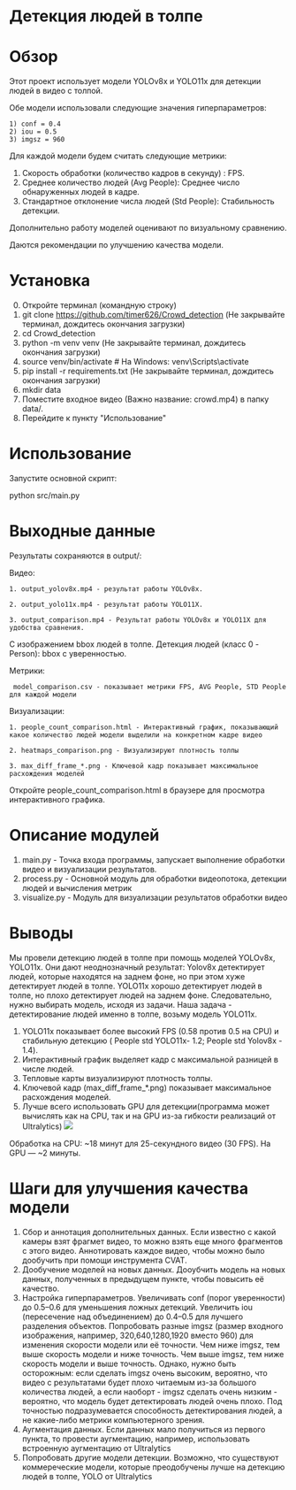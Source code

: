# Детекция людей в толпе

# Обзор
Этот проект использует модели YOLOv8x и YOLO11x для детекции людей в видео с толпой. 

Обе модели использовали следующие значения гиперпараметров: 

    1) conf = 0.4
    2) iou = 0.5 
    3) imgsz = 960

Для каждой модели будем считать следующие метрики:
1. Скорость обработки (количество кадров в секунду) : FPS.
2. Среднее количество людей (Avg People): Среднее число обнаруженных людей в кадре.
3. Стандартное отклонение числа людей (Std People): Стабильность детекции.

Дополнительно работу моделей оценивают по визуальному сравнению.

Даются рекомендации по улучшению качества модели.

# Установка

0. Откройте терминал (командную строку)
1. git clone https://github.com/timer626/Crowd_detection
(Не закрывайте терминал, дождитесь окончания загрузки)
2. cd Crowd_detection
3. python -m venv venv
(Не закрывайте терминал, дождитесь окончания загрузки)
4. source venv/bin/activate  # На Windows: venv\Scripts\activate
5. pip install -r requirements.txt
(Не закрывайте терминал, дождитесь окончания загрузки)
6. mkdir data
7. Поместите входное видео (Важно название: crowd.mp4) в папку data/.
8. Перейдите к пункту "Использование"

# Использование
Запустите основной скрипт:

python src/main.py

# Выходные данные

Результаты сохраняются в output/:

Видео: 

    1. output_yolov8x.mp4 - результат работы YOLOv8x.

    2. output_yolo11x.mp4 - результат работы YOLO11X. 

    3. output_comparison.mp4 - Результат работы YOLOv8x и YOLO11X для удобства сравнения.

С изображением bbox людей в толпе. Детекция людей (класс 0 - Person): bbox с уверенностью.

Метрики: 

     model_comparison.csv - показывает метрики FPS, AVG People, STD People для каждой модели

Визуализации:

    1. people_count_comparison.html - Интерактивный график, показывающий какое количество людей модели выделили на конкретном кадре видео

    2. heatmaps_comparison.png - Визуализируют плотность толпы

    3. max_diff_frame_*.png - Ключевой кадр показывает максимальное расхождения моделей

Откройте people_count_comparison.html в браузере для просмотра интерактивного графика.

# Описание модулей

1. main.py - Точка входа программы, запускает выполнение обработки видео и визуализации результатов.
2. process.py - Основной модуль для обработки видеопотока, детекции людей и вычисления метрик
3. visualize.py - Модуль для визуализации результатов обработки видео

# Выводы

Мы провели детекцию людей в толпе при помощь моделей YOLOv8x, YOLO11x. Они дают неоднозначный результат: Yolov8x детектирует людей, которые находятся на заднем фоне, но при этом хуже детектирует людей в толпе.
YOLO11x хорошо детектирует людей в толпе, но плохо детектирует людей на заднем фоне. Следовательно, нужно выбирать модель, исходя из задачи.
Наша задача - детектирование людей именно в толпе, возьму модель YOLO11x.
1. YOLO11x показывает более высокий FPS (0.58 против 0.5 на CPU) и стабильную детекцию ( People std YOLO11x- 1.2; People std Yolov8x - 1.4).
2. Интерактивный график выделяет кадр с максимальной разницей в числе людей.
3. Тепловые карты визуализируют плотность толпы.
4. Ключевой кадр (max_diff_frame_*.png) показывает максимальное расхождения моделей.
5. Лучше всего использовать GPU для детекции(программа может вычислять как на CPU, так и на GPU из-за гибкости реализаций от Ultralytics)
![](max_diff_frame_23.png)


Обработка на CPU: ~18 минут для 25-секундного видео (30 FPS). На GPU — ~2 минуты.

# Шаги для улучшения качества модели
1. Сбор и аннотация дополнительных данных. 
Если известно с какой камеры взят фрагмет видео, то можно взять еще много фрагментов с этого видео.
Аннотировать каждое видео, чтобы можно было дообучить при помощи инструмента CVAT.
2. Дообучение моделей на новых данных. Дооубчить модель на новых данных, полученных в предыдущем пункте, чтобы повысить её качество.
3. Настройка гиперпараметров. Увеличивать conf (порог уверенности) до 0.5–0.6 для уменьшения ложных детекций.
Увеличить iou (пересечение над объединением) до 0.4–0.5 для лучшего разделения объектов.
Попробовать разные imgsz (размер входного изображения, например, 320,640,1280,1920 вместо 960) для изменения скорости модели или её точности.
Чем ниже imgsz, тем выше скорость модели и ниже точность. Чем выше imgsz, тем ниже скорость модели и выше точность.
Однако, нужно быть осторожным: если сделать imgsz очень высоким, вероятно, что видео с результатами будет плохо читаемым из-за большого количества людей,
а если наоборт - imgsz сделать очень низким - вероятно, что модель будет детектировать людей очень плохо.
Под точностью подразумевается способность детектирования людей, а не какие-либо метрики компьютерного зрения.
4. Аугментация данных. Если данных мало получиться из первого пункта, то провести аугментацию, например, использовать встроенную аугментацию от Ultralytics
5. Попробовать другие модели детекции. Возможно, что существуют коммереческие модели, которые преодобучены лучше на детекцию людей в толпе, YOLO от Ultralytics




